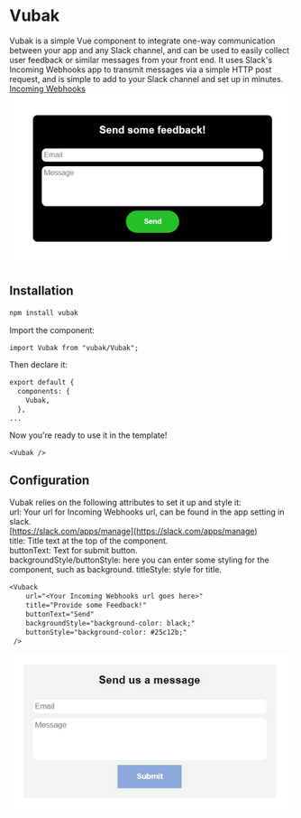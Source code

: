 # Vubak
Vubak is a simple Vue component to integrate one-way communication between your app and any Slack channel, and can be used to easily collect user feedback or similar messages from your front end.
It uses Slack's Incoming Webhooks app to transmit messages via a simple HTTP post request, and is simple to add to your Slack channel and set up in minutes. <br />
[Incoming Webhooks](https://api.slack.com/messaging/webhooks)<br />
 ![image1](https://raw.githubusercontent.com/MarcelR1998/Vubak/master/images/image1.jpg)<br />

## Installation
```bash
npm install vubak
```
Import the component: 
```
import Vubak from "vubak/Vubak";
```
Then declare it:
```
export default {
  components: {
    Vubak,
  },
...
```
Now you're ready to use it in the template!
```
<Vubak />
```
## Configuration
Vubak relies on the following attributes to set it up and style it: <br />
url: Your url for Incoming Webhooks url, can be found in the app setting in slack. <br />
[https://slack.com/apps/manage](https://slack.com/apps/manage) <br />
title: Title text at the top of the component. <br />
buttonText: Text for submit button. <br />
backgroundStyle/buttonStyle: here you can enter some styling for the component, such as background. 
titleStyle: style for title. <br />
```
<Vuback 
    url="<Your Incoming Webhooks url goes here>" 
    title="Provide some Feedback!" 
    buttonText="Send" 
    backgroundStyle="background-color: black;" 
    buttonStyle="background-color: #25c12b;" 
 />
```
 ![image1](https://raw.githubusercontent.com/MarcelR1998/Vubak/master/images/image2.jpg)<br />
